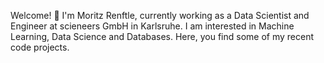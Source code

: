 Welcome! 👋 I'm Moritz Renftle, currently working as a Data Scientist and Engineer at scieneers GmbH in Karlsruhe.
I am interested in Machine Learning, Data Science and Databases.
Here, you find some of my recent code projects.
